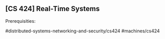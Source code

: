 ## [CS 424] Real-Time Systems

Prerequisities:


#distributed-systems-networking-and-security/cs424
#machines/cs424